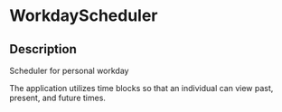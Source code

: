# WorkdayScheduler

## Description

Scheduler for personal workday

The application utilizes time blocks so that an individual can view past, present, and future times.
